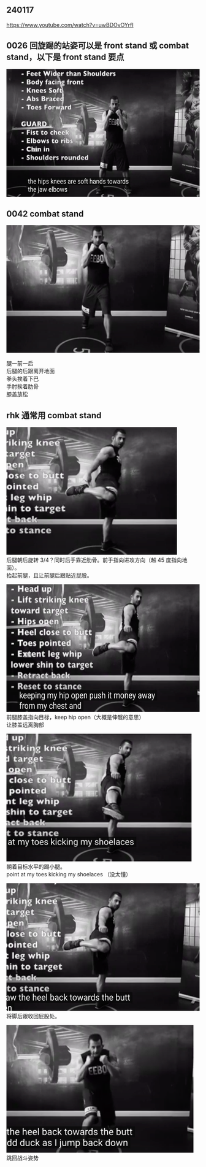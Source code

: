 ## 240117

https://www.youtube.com/watch?v=uwBDOvOYrfI

## 0026 回旋踢的站姿可以是 front stand 或 combat stand，以下是 front stand 要点

<img src='./img/2024-01-17-10-27-09.png' height=333px></img>

## 0042 combat stand

<img src='./img/2024-01-17-10-31-59.png' height=333px></img>

腿一前一后  
后腿的后跟离开地面  
拳头挨着下巴  
手肘挨着肋骨  
膝盖放松

## rhk 通常用 combat stand

<img src='./img/2024-01-17-12-21-17.png' height=333px></img>  
后腿朝后旋转 3/4？同时后手靠近肋骨。前手指向进攻方向（越 45 度指向地面）。  
抬起前腿，且让前腿后跟贴近屁股。

<img src='./img/2024-01-17-12-35-18.png' height=333px></img>  
前腿膝盖指向目标，keep hip open（大概是伸髋的意思）  
让膝盖远离胸部

<img src='./img/2024-01-17-12-38-29.png' height=333px></img>  
朝着目标水平的踢小腿。  
point at my toes kicking my shoelaces （没太懂）

<img src='./img/2024-01-17-12-39-19.png' height=333px></img>  
将脚后跟收回屁股处。

<img src='./img/2024-01-17-12-39-50.png' height=333px></img>  
跳回战斗姿势
